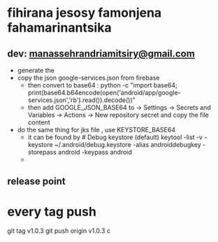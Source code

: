 # fihirana jesosy famonjena fahamarinantsika

## dev: manassehrandriamitsiry@gmail.com

- generate the 
- copy the json google-services.json from firebase 
    - then convert to base64 : python -c "import base64; print(base64.b64encode(open('android/app/google-services.json','rb').read()).decode())"
    - then add GOOGLE_JSON_BASE64  to → Settings → Secrets and Variables → Actions → New repository secret and copy the file content
- do the same thing for jks file , use KEYSTORE_BASE64
    - it can be found by # Debug keystore (default)
keytool -list -v -keystore ~/.android/debug.keystore -alias androiddebugkey -storepass android -keypass android
    - 
## release point
# every tag push
git tag v1.0.3 
git push origin v1.0.3
c
